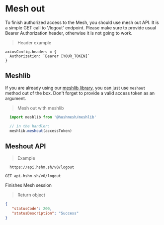 # Mesh out

To finish authorized access to the Mesh, you should use mesh out API. It is a simple GET call to '/logout' endpoint. Please make sure to provide usual Bearer Authorization header, otherwise it is not going to work.

> Header example

```
axiosConfig.headers = {
  Authorization: `Bearer [YOUR_TOKEN]`
}
```

## Meshlib

If you are already using our [meshlib library](https://www.npmjs.com/package/@hushmesh/meshlib), you can just use `meshout` method out of the box. Don't forget to provide a valid access token as an argument.

> Mesh out with meshlib

```javascript
  import meshlib from '@hushmesh/meshlib'

  // in the handler:
  meshlib.meshout(accessToken)

```

## Meshout API

> Example

```shell
  https://api.hshm.sh/v0/logout
```

`GET api.hshm.sh/v0/logout`

Finishes Mesh session

> Return object

```json
{
   "statusCode": 200,
   "statusDescription": "Success"
}

```
